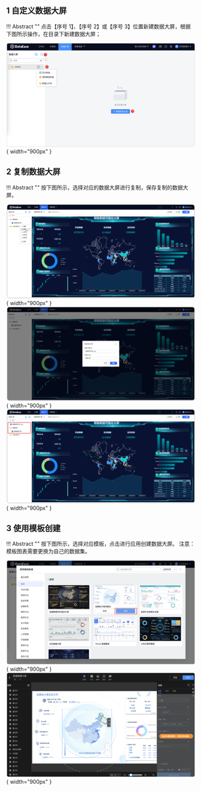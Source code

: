 ## 1 自定义数据大屏

!!! Abstract ""
	点击【序号 1】、【序号 2】或【序号 3】位置新建数据大屏，根据下图所示操作，在目录下新建数据大屏；

![2.0新建仪表板](../img/panel_generation/创建数据大屏.png){ width="900px" }  




## 2 复制数据大屏

!!! Abstract ""
	按下图所示，选择对应的数据大屏进行复制，保存复制的数据大屏。

![2.0复制仪表板](../img/panel_generation/2.0复制数据大屏.png){ width="900px" }  
![2.0复制仪表板2](../img/panel_generation/2.0复制数据大屏确认.png){ width="900px" }
![2.0复制仪表板2](../img/panel_generation/2.0成功复制数据大屏.png){ width="900px" }


## 3 使用模板创建

!!! Abstract ""
	按下图所示，选择对应模板，点击进行应用创建数据大屏。
	注意：模板图表需要更换为自己的数据集。

![2.0新建仪表板](../img/panel_generation/数据大屏点击应用.png){ width="900px" }
![2.0新建仪表板](../img/panel_generation/使用模板创建数据大屏.png){ width="900px" } 